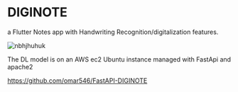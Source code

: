 # DIGINOTE 

a Flutter Notes app with Handwriting Recognition/digitalization features.

![nbhjhuhuk](https://github.com/omar546/diginote/assets/71936776/017490a8-3852-47c7-937b-a2012abbaf98)


<!--you can view & test the app (offline functionalities) by downloading it from  <a href="https://download1582.mediafire.com/6pljxshudkigJhO5TBaJ3s6tXBsak4XuvQY-2O5YKX3X2oFwERsSYEQh-P7CTkads_eY4vyiO2wCpSVvc4GhyYBDFmDzfGA-p2X3bNNGpFebrKmZU2Vs0pr1zB_xvlChDZWOROicldkMwxQjVRJjxBdK6Mgmyq6XFR69YMsek6DV/on31msbof7rnl2x/DIGINOTE-noAPI.apk">HERE!</a></h3>-->




The DL model is on an AWS ec2 Ubuntu instance managed with FastApi and apache2

https://github.com/omar546/FastAPI-DIGINOTE
